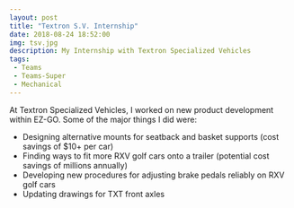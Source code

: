 ```yaml
---
layout: post
title: "Textron S.V. Internship"
date: 2018-08-24 18:52:00
img: tsv.jpg
description: My Internship with Textron Specialized Vehicles
tags:
 - Teams
 - Teams-Super
 - Mechanical
---
```


At Textron Specialized Vehicles, I worked on new product development within EZ-GO. Some of the major things I did were:
- Designing alternative mounts for seatback and basket supports (cost savings of $10+ per car)
- Finding ways to fit more RXV golf cars onto a trailer (potential cost savings of millions annually)
- Developing new procedures for adjusting brake pedals reliably on RXV golf cars
- Updating drawings for TXT front axles